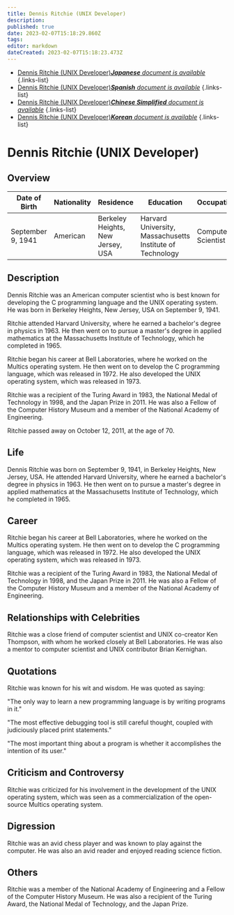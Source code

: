 ```yaml
---
title: Dennis Ritchie (UNIX Developer)
description: 
published: true
date: 2023-02-07T15:18:29.860Z
tags: 
editor: markdown
dateCreated: 2023-02-07T15:18:23.473Z
---
```


- [Dennis Ritchie (UNIX Developer)***Japanese** document is available*](/ja/Knowledge-base/Dictionary/Person/dennis-ritchie-unix-developer)
{.links-list}
- [Dennis Ritchie (UNIX Developer)***Spanish** document is available*](/es/Knowledge-base/Dictionary/Person/dennis-ritchie-unix-developer)
{.links-list}
- [Dennis Ritchie (UNIX Developer)***Chinese Simplified** document is available*](/zh/Knowledge-base/Dictionary/Person/dennis-ritchie-unix-developer)
{.links-list}
- [Dennis Ritchie (UNIX Developer)***Korean** document is available*](/ko/Knowledge-base/Dictionary/Person/dennis-ritchie-unix-developer)
{.links-list}


# Dennis Ritchie (UNIX Developer)

## Overview

| Date of Birth | Nationality | Residence | Education | Occupation |
| ------------- | ----------- | --------- | --------- | ---------- |
| September 9, 1941 | American | Berkeley Heights, New Jersey, USA | Harvard University, Massachusetts Institute of Technology | Computer Scientist |

## Description

Dennis Ritchie was an American computer scientist who is best known for developing the C programming language and the UNIX operating system. He was born in Berkeley Heights, New Jersey, USA on September 9, 1941.

Ritchie attended Harvard University, where he earned a bachelor's degree in physics in 1963. He then went on to pursue a master's degree in applied mathematics at the Massachusetts Institute of Technology, which he completed in 1965.

Ritchie began his career at Bell Laboratories, where he worked on the Multics operating system. He then went on to develop the C programming language, which was released in 1972. He also developed the UNIX operating system, which was released in 1973.

Ritchie was a recipient of the Turing Award in 1983, the National Medal of Technology in 1998, and the Japan Prize in 2011. He was also a Fellow of the Computer History Museum and a member of the National Academy of Engineering.

Ritchie passed away on October 12, 2011, at the age of 70.

## Life

Dennis Ritchie was born on September 9, 1941, in Berkeley Heights, New Jersey, USA. He attended Harvard University, where he earned a bachelor's degree in physics in 1963. He then went on to pursue a master's degree in applied mathematics at the Massachusetts Institute of Technology, which he completed in 1965.

## Career

Ritchie began his career at Bell Laboratories, where he worked on the Multics operating system. He then went on to develop the C programming language, which was released in 1972. He also developed the UNIX operating system, which was released in 1973.

Ritchie was a recipient of the Turing Award in 1983, the National Medal of Technology in 1998, and the Japan Prize in 2011. He was also a Fellow of the Computer History Museum and a member of the National Academy of Engineering.

## Relationships with Celebrities

Ritchie was a close friend of computer scientist and UNIX co-creator Ken Thompson, with whom he worked closely at Bell Laboratories. He was also a mentor to computer scientist and UNIX contributor Brian Kernighan.

## Quotations

Ritchie was known for his wit and wisdom. He was quoted as saying:

"The only way to learn a new programming language is by writing programs in it."

"The most effective debugging tool is still careful thought, coupled with judiciously placed print statements."

"The most important thing about a program is whether it accomplishes the intention of its user."

## Criticism and Controversy

Ritchie was criticized for his involvement in the development of the UNIX operating system, which was seen as a commercialization of the open-source Multics operating system.

## Digression

Ritchie was an avid chess player and was known to play against the computer. He was also an avid reader and enjoyed reading science fiction.

## Others

Ritchie was a member of the National Academy of Engineering and a Fellow of the Computer History Museum. He was also a recipient of the Turing Award, the National Medal of Technology, and the Japan Prize.